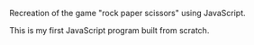 Recreation of the game "rock paper scissors" using JavaScript.

This is my first JavaScript program built from scratch.